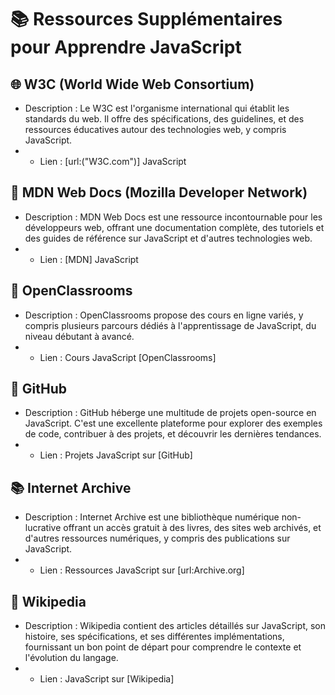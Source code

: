 # 📚 Ressources Supplémentaires pour Apprendre JavaScript

## 🌐 W3C (World Wide Web Consortium)
- Description : Le W3C est l'organisme international qui établit les standards du web. Il offre des spécifications, des guidelines, et des ressources éducatives autour des technologies web, y compris JavaScript.
- * Lien : [url:("W3C.com")] JavaScript

## 📖 MDN Web Docs (Mozilla Developer Network)
- Description : MDN Web Docs est une ressource incontournable pour les développeurs web, offrant une documentation complète, des tutoriels et des guides de référence sur JavaScript et d'autres technologies web.
- * Lien : [MDN] JavaScript

## 🏫 OpenClassrooms
- Description : OpenClassrooms propose des cours en ligne variés, y compris plusieurs parcours dédiés à l'apprentissage de JavaScript, du niveau débutant à avancé.
- * Lien : Cours JavaScript [OpenClassrooms]

## 🐙 GitHub
- Description : GitHub héberge une multitude de projets open-source en JavaScript. C'est une excellente plateforme pour explorer des exemples de code, contribuer à des projets, et découvrir les dernières tendances.
-  * Lien : Projets JavaScript sur [GitHub]

## 📚 Internet Archive
- Description : Internet Archive est une bibliothèque numérique non-lucrative offrant un accès gratuit à des livres, des sites web archivés, et d'autres ressources numériques, y compris des publications sur JavaScript.
- * Lien : Ressources JavaScript sur [url:Archive.org]

## 📜 Wikipedia
- Description : Wikipedia contient des articles détaillés sur JavaScript, son histoire, ses spécifications, et ses différentes implémentations, fournissant un bon point de départ pour comprendre le contexte et l'évolution du langage.
- * Lien : JavaScript sur [Wikipedia]